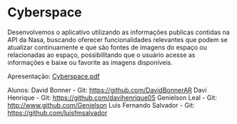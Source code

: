 
  # Cyberspace
Desenvolvemos o aplicativo utilizando as informações publicas contidas na API da Nasa, buscando oferecer funcionalidades relevantes que podem se atualizar continuamente e que são fontes de imagens do espaço ou relacionadas ao espaço, possibilitando que o usuário acesse as informações e baixe ou favorite as imagens disponíveis.

Apresentação:
 [Cyberspace.pdf](https://github.com/davihenrique05/cyberspace-info/files/6111845/Cyberspace.pdf)
 
Alunos:
        David Bonner - Git: https://github.com/DavidBonnerAR 
        Davi Henrique - Git: https://github.com/davihenrique05
        Genielson Leal - Git: http://www.github.com/Genielson 
        Luis Fernando Salvador - Git: https://github.com/luisfmsalvador
